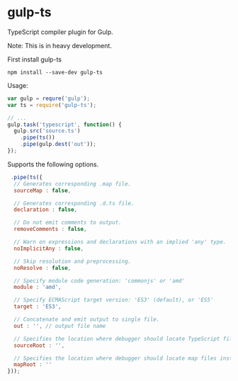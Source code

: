 gulp-ts
=========

TypeScript compiler plugin for Gulp.

Note: This is in heavy development.

First install gulp-ts
```shell
npm install --save-dev gulp-ts
```


Usage:
```javascript
var gulp = requre('gulp');
var ts = require('gulp-ts');

// ...
gulp.task('typescript', function() {
  gulp.src('source.ts')
    .pipe(ts())
    .pipe(gulp.dest('out'));
});
```
Supports the following options.
```javascript
 .pipe(ts({
  // Generates corresponding .map file.
  sourceMap : false,

  // Generates corresponding .d.ts file.
  declaration : false,

  // Do not emit comments to output.
  removeComments : false,

  // Warn on expressions and declarations with an implied 'any' type.
  noImplicitAny : false,

  // Skip resolution and preprocessing.
  noResolve : false,

  // Specify module code generation: 'commonjs' or 'amd'  
  module : 'amd',

  // Specify ECMAScript target version: 'ES3' (default), or 'ES5'
  target : 'ES3',

  // Concatenate and emit output to single file.
  out : '', // output file name

  // Specifies the location where debugger should locate TypeScript files instead of source locations.
  sourceRoot : '',

  // Specifies the location where debugger should locate map files instead of generated locations.
  mapRoot : '' 
}));
```
